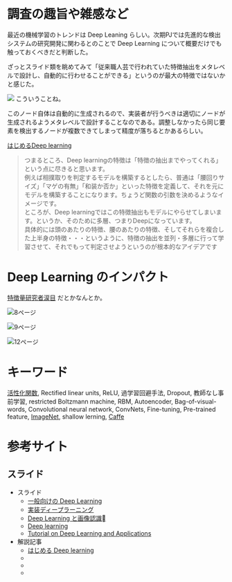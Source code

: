 # 調査の趣旨や雑感など

最近の機械学習のトレンドは Deep Leaning らしい。次期PJでは先進的な検出システムの研究開発に関わるとのことで Deep Learning について概要だけでも触っておくべきだと判断した。

ざっとスライド類を眺めてみて「従来職人芸で行われていた特徴抽出をメタレベルで設計し、自動的に行わせることができる」というのが最大の特徴ではないかと感じた。

![](http://theanalyticsstore.ie/wp-content/uploads/2013/03/DeepNetwork.png)
こういうことね。

このノード自体は自動的に生成されるので、実装者が行うべきは適切にノードが生成されるようメタレベルで設計することなのである。調整しなかったら同じ要素を検出するノードが複数できてしまって精度が落ちるとかあるらしい。

[はじめるDeep learning](
http://qiita.com/icoxfog417/items/65e800c3a2094457c3a0)

> つまるところ、Deep learningの特徴は「特徴の抽出までやってくれる」という点に尽きると思います。  
> 例えば相撲取りを判定するモデルを構築するとしたら、普通は「腰回りサイズ」「マゲの有無」「和装か否か」といった特徴を定義して、それを元にモデルを構築することになります。ちょうど関数の引数を決めるようなイメージです。  
> ところが、Deep learningではこの特徴抽出もモデルにやらせてしまいます。というか、そのために多層、つまりDeepになっています。  
> 具体的には頭のあたりの特徴、腰のあたりの特徴、そしてそれらを複合した上半身の特徴・・・というように、特徴の抽出を並列・多層に行って学習させて、それでもって判定させようというのが根本的なアイデアです  


# Deep Learning のインパクト

[特徴量研究者涙目](https://twitter.com/ambee_whisper/status/256039859528019968)
だとかなんとか。

![8ページ]( http://image.slidesharecdn.com/deeplearning-121109044234-phpapp01/95/deep-learning-8-638.jpg?cb=1352436208)

![9ページ]( http://image.slidesharecdn.com/deeplearning-121109044234-phpapp01/95/deep-learning-9-638.jpg?cb=1352436208)

![12ページ]( http://image.slidesharecdn.com/deeplearning-121109044234-phpapp01/95/deep-learning-12-638.jpg?cb=1352436208)






# キーワード

[活性化関数], Rectified linear units, ReLU, 過学習回避手法, Dropout, 教師なし事前学習, restricted Boltzmann machine,  RBM, Autoencoder, Bag-of-visual-words, Convolutional neural network, ConvNets, Fine-tuning, Pre-trained feature,  [ImageNet], shallow lerning, [Caffe]


# 参考サイト

## スライド

* スライド
    * [一般向けの Deep Learning]( http://www.slideshare.net/pfi/deep-learning-22350063)
    * [実装ディープラーニング]( http://www.slideshare.net/pfi/deep-learning-22350063)
    * [Deep Learning と画像認識]( http://www.slideshare.net/nlab_utokyo/deep-learning-40959442?next_slideshow=2)
    * [Deep learning]( http://www.slideshare.net/kazoo04/deep-learning-15097274)
    * [Tutorial on Deep Learning and Applications]( https://deeplearningworkshopnips2010.files.wordpress.com/2010/09/nips10-workshop-tutorial-final.pdf)
* 解説記事
    * [はじめる Deep learning]( http://qiita.com/icoxfog417/items/65e800c3a2094457c3a0)
    * []()
    * []()
    * []()




[活性化関数]: http://ja.wikipedia.org/wiki/ニューラルネットワーク#.E3.83.95.E3.82.A3.E3.83.BC.E3.83.89.E3.83.95.E3.82.A9.E3.83.AF.E3.83.BC.E3.83.89.E3.83.8B.E3.83.A5.E3.83.BC.E3.83.A9.E3.83.AB.E3.83.8D.E3.83.83.E3.83.88

[Caffe]: http://caffe.berkeleyvision.org/

[ImageNet]: http://smrmkt.hatenablog.jp/entry/2015/03/08/195625
